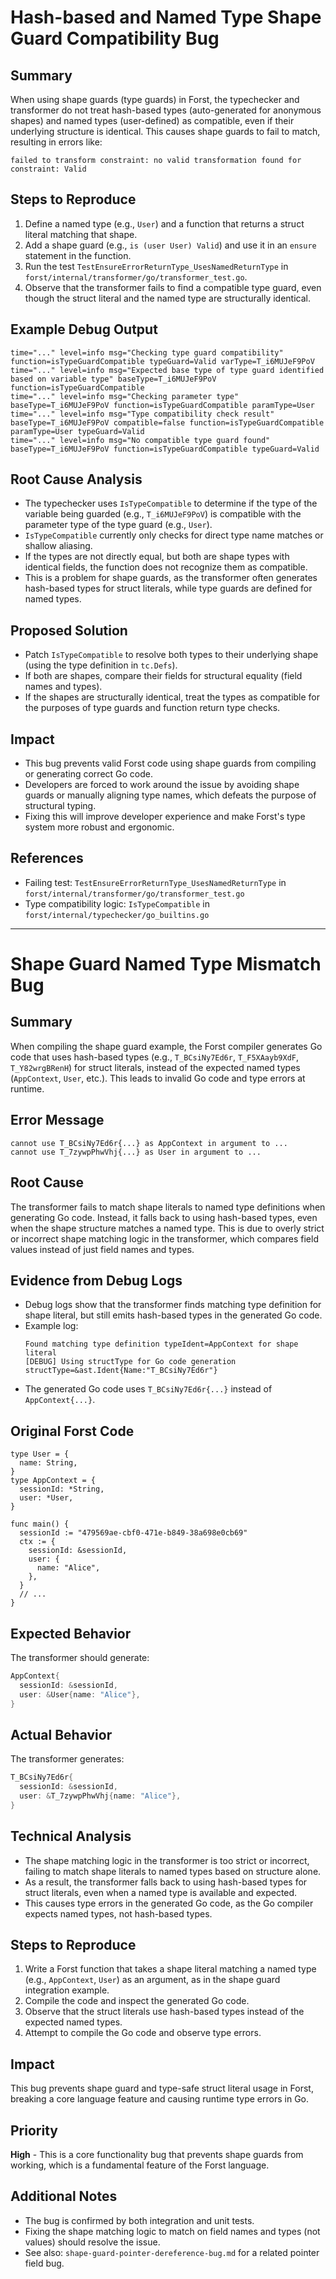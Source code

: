 # Hash-based and Named Type Shape Guard Compatibility Bug

## Summary

When using shape guards (type guards) in Forst, the typechecker and transformer do not treat hash-based types (auto-generated for anonymous shapes) and named types (user-defined) as compatible, even if their underlying structure is identical. This causes shape guards to fail to match, resulting in errors like:

    failed to transform constraint: no valid transformation found for constraint: Valid

## Steps to Reproduce

1. Define a named type (e.g., `User`) and a function that returns a struct literal matching that shape.
2. Add a shape guard (e.g., `is (user User) Valid`) and use it in an `ensure` statement in the function.
3. Run the test `TestEnsureErrorReturnType_UsesNamedReturnType` in `forst/internal/transformer/go/transformer_test.go`.
4. Observe that the transformer fails to find a compatible type guard, even though the struct literal and the named type are structurally identical.

## Example Debug Output

```
time="..." level=info msg="Checking type guard compatibility" function=isTypeGuardCompatible typeGuard=Valid varType=T_i6MUJeF9PoV
time="..." level=info msg="Expected base type of type guard identified based on variable type" baseType=T_i6MUJeF9PoV function=isTypeGuardCompatible
time="..." level=info msg="Checking parameter type" baseType=T_i6MUJeF9PoV function=isTypeGuardCompatible paramType=User
time="..." level=info msg="Type compatibility check result" baseType=T_i6MUJeF9PoV compatible=false function=isTypeGuardCompatible paramType=User typeGuard=Valid
time="..." level=info msg="No compatible type guard found" baseType=T_i6MUJeF9PoV function=isTypeGuardCompatible typeGuard=Valid
```

## Root Cause Analysis

- The typechecker uses `IsTypeCompatible` to determine if the type of the variable being guarded (e.g., `T_i6MUJeF9PoV`) is compatible with the parameter type of the type guard (e.g., `User`).
- `IsTypeCompatible` currently only checks for direct type name matches or shallow aliasing.
- If the types are not directly equal, but both are shape types with identical fields, the function does not recognize them as compatible.
- This is a problem for shape guards, as the transformer often generates hash-based types for struct literals, while type guards are defined for named types.

## Proposed Solution

- Patch `IsTypeCompatible` to resolve both types to their underlying shape (using the type definition in `tc.Defs`).
- If both are shapes, compare their fields for structural equality (field names and types).
- If the shapes are structurally identical, treat the types as compatible for the purposes of type guards and function return type checks.

## Impact

- This bug prevents valid Forst code using shape guards from compiling or generating correct Go code.
- Developers are forced to work around the issue by avoiding shape guards or manually aligning type names, which defeats the purpose of structural typing.
- Fixing this will improve developer experience and make Forst's type system more robust and ergonomic.

## References

- Failing test: `TestEnsureErrorReturnType_UsesNamedReturnType` in `forst/internal/transformer/go/transformer_test.go`
- Type compatibility logic: `IsTypeCompatible` in `forst/internal/typechecker/go_builtins.go`

---

# Shape Guard Named Type Mismatch Bug

## Summary

When compiling the shape guard example, the Forst compiler generates Go code that uses hash-based types (e.g., `T_BCsiNy7Ed6r`, `T_F5XAayb9XdF`, `T_Y82wrgBRenH`) for struct literals, instead of the expected named types (`AppContext`, `User`, etc.). This leads to invalid Go code and type errors at runtime.

## Error Message

```
cannot use T_BCsiNy7Ed6r{...} as AppContext in argument to ...
cannot use T_7zywpPhwVhj{...} as User in argument to ...
```

## Root Cause

The transformer fails to match shape literals to named type definitions when generating Go code. Instead, it falls back to using hash-based types, even when the shape structure matches a named type. This is due to overly strict or incorrect shape matching logic in the transformer, which compares field values instead of just field names and types.

## Evidence from Debug Logs

- Debug logs show that the transformer finds matching type definition for shape literal, but still emits hash-based types in the generated Go code.
- Example log:
  ```
  Found matching type definition typeIdent=AppContext for shape literal
  [DEBUG] Using structType for Go code generation structType=&ast.Ident{Name:"T_BCsiNy7Ed6r"}
  ```
- The generated Go code uses `T_BCsiNy7Ed6r{...}` instead of `AppContext{...}`.

## Original Forst Code

```forst
type User = {
  name: String,
}
type AppContext = {
  sessionId: *String,
  user: *User,
}

func main() {
  sessionId := "479569ae-cbf0-471e-b849-38a698e0cb69"
  ctx := {
    sessionId: &sessionId,
    user: {
      name: "Alice",
    },
  }
  // ...
}
```

## Expected Behavior

The transformer should generate:

```go
AppContext{
  sessionId: &sessionId,
  user: &User{name: "Alice"},
}
```

## Actual Behavior

The transformer generates:

```go
T_BCsiNy7Ed6r{
  sessionId: &sessionId,
  user: &T_7zywpPhwVhj{name: "Alice"},
}
```

## Technical Analysis

- The shape matching logic in the transformer is too strict or incorrect, failing to match shape literals to named types based on structure alone.
- As a result, the transformer falls back to using hash-based types for struct literals, even when a named type is available and expected.
- This causes type errors in the generated Go code, as the Go compiler expects named types, not hash-based types.

## Steps to Reproduce

1. Write a Forst function that takes a shape literal matching a named type (e.g., `AppContext`, `User`) as an argument, as in the shape guard integration example.
2. Compile the code and inspect the generated Go code.
3. Observe that the struct literals use hash-based types instead of the expected named types.
4. Attempt to compile the Go code and observe type errors.

## Impact

This bug prevents shape guard and type-safe struct literal usage in Forst, breaking a core language feature and causing runtime type errors in Go.

## Priority

**High** - This is a core functionality bug that prevents shape guards from working, which is a fundamental feature of the Forst language.

## Additional Notes

- The bug is confirmed by both integration and unit tests.
- Fixing the shape matching logic to match on field names and types (not values) should resolve the issue.
- See also: `shape-guard-pointer-dereference-bug.md` for a related pointer field bug.
